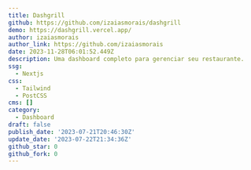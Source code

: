```yaml
---
title: Dashgrill
github: https://github.com/izaiasmorais/dashgrill
demo: https://dashgrill.vercel.app/
author: izaiasmorais
author_link: https://github.com/izaiasmorais
date: 2023-11-28T06:01:52.449Z
description: Uma dashboard completo para gerenciar seu restaurante.
ssg:
  - Nextjs
css:
  - Tailwind
  - PostCSS
cms: []
category:
  - Dashboard
draft: false
publish_date: '2023-07-21T20:46:30Z'
update_date: '2023-07-22T21:34:36Z'
github_star: 0
github_fork: 0
---
```

